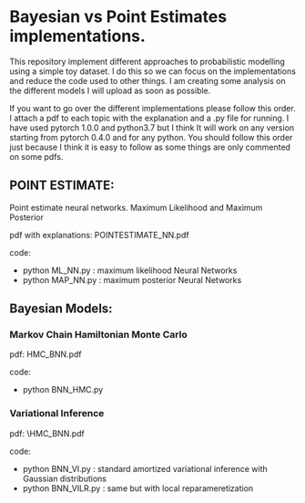 # Bayesian vs Point Estimates implementations.

This repository implement different approaches to probabilistic modelling using a simple toy dataset. I do this so we can focus on the implementations and reduce the code used to other things. I am creating some analysis on the different models I will upload as soon as possible.

If you want to go over the different implementations please follow this order. I attach a pdf to each topic with the explanation and a .py file for running. I have used pytorch 1.0.0 and python3.7 but I think It will work on any version starting from pytorch 0.4.0 and for any python. You should follow this order just because I think it is easy to follow as some things are only commented on some pdfs.


## POINT ESTIMATE:

Point estimate neural networks.  Maximum Likelihood and Maximum Posterior

pdf with explanations: POINTESTIMATE\_NN.pdf

code: 
*  python ML\_NN.py  : maximum likelihood Neural Networks
*  python MAP\_NN.py : maximum posterior Neural Networks

## Bayesian Models:

### Markov Chain Hamiltonian Monte Carlo

pdf: HMC\_BNN.pdf

code: 

* python BNN\_HMC.py

### Variational Inference

pdf: \HMC_BNN.pdf

code: 

* python BNN\_VI.py : standard amortized variational inference with Gaussian distributions
* python BNN\_VILR.py : same but with local reparameretization

